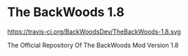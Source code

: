 The BackWoods 1.8
============

https://travis-ci.org/BackWoodsDev/TheBackWoods-1.8.svg

The Official Repository Of The BackWoods Mod Version 1.8

